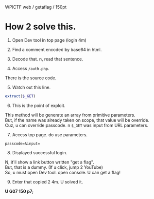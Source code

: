WPICTF web / getaflag / 150pt

# How 2 solve this.

1. Open Dev tool in top page (login 4m)

2. Find a comment encoded by base64 in html.

3. Decode that. n, read that sentence.

4. Access `/auth.php`.

There is the source code.

5. Watch out this line.

```php
extract($_GET)
```

6. This is the point of exploit.

This method will be generate an array from primitive parameters.  
But, if the name was already taken on scope, that value will be override.  
Cuz, u can override passcode. n `$_GET` was input from URL parameters.

7. Access top page. do use parameters.

```
passcode=&input=
``` 

8. Displayed successful login.

N, it'll show a link button written "get a flag".  
But, that is a dummy. (If u click, jump 2 YouTube)  
So, u must open Dev tool. open console. U can get a flag!

9. Enter that copied 2 4m. U solved it.

**U G07 150 p7;**
